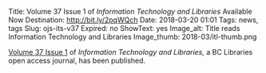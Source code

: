 Title: Volume 37 Issue 1 of <em>Information Technology and Libraries</em> Available Now 
Destination: http://bit.ly/2pqWQch
Date: 2018-03-20 01:01 
Tags: news, tags 
Slug: ojs-its-v37
Expired: no
ShowText: yes
Image_alt: Title reads Information Technology and Libraries
Image_thumb: 2018-03/itl-thumb.png

<a href="https://ejournals.bc.edu/ojs/index.php/ital/index">Volume 37 Issue 1</a> of <em>Information Technology and Libraries,</em> a BC Libraries open access journal, has been published. 